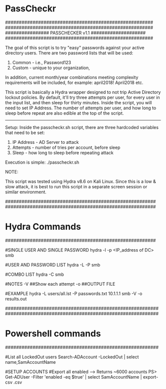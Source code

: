 # PassCheckr
######################################################
######################################################
################ PASSCHECKER v1.1 ####################
######################################################

The goal of this script is to try "easy" passwords against
your active directory users. There are two password lists
that will be used: 
 1. Common - i.e., Password123
 2. Custom - unique to your organization, 

In addition, current month/year combinations meeting 
complexity requirements will be included, for example: 
 april2018!  April2018  etc.


This script is basically a Hydra wrapper designed to 
not trip Active Directory lockout policies. By default, 
it'll try three attempts per user, for every user in the
input list, and then sleep for thirty minutes. Inside the 
script, you will need to set IP Address. The number of 
attempts per user, and how long to sleep before repeat 
are also edible at the top of the script.

******************************************************

Setup:
Inside the passcheckr.sh script, there are three 
hardcoded variables that need to be set:
 1. IP Address - AD Server to attack
 2. Attempts - number of tries per account, before sleep
 2. Sleep - how long to sleep before repeating attack


Execution is simple:
./passcheckr.sh <userlist>


NOTE:

This script was tested using Hydra v8.6 on Kali Linux.
Since this is a low & slow attack, it is best to run
this script in a separate screen session or similar 
environment.


#######################################################
#######################################################
# Hydra Commands
#######################################################

#SINGLE USER AND SINGLE PASSWORD
hydra -l <username> -p <password> <IP_address of DC> smb

#USER AND PASSWORD LIST
hydra -L <list> -P <list> <IP ADDR> smb

#COMBO LIST
hydra -C <list> <IP> smb 

#NOTES
-V  ##Show each attempt
-o  ##OUTPUT FILE

#EXAMPLE
hydra -L users/all.lst -P passwords.txt 10.1.1.1 smb -V -o results.out

########################################################
########################################################
# Powershell commands
########################################################

#List all LockedOut users
Search-ADAccount -LockedOut | select name,SamAccountName

#SETUP ACCOUNTS
#Export all enabled --> Returns ~6000 accounts
PS> Get-ADUser -Filter 'enabled -eq $true' | select SamAccountName | export-csv <file>.csv
